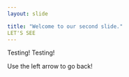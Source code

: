 ```yaml
---
layout: slide

title: "Welcome to our second slide."
LET'S SEE
---
```


Testing! Testing!

Use the left arrow to go back!
